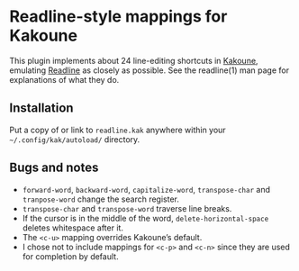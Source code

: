 # Readline-style mappings for Kakoune

This plugin implements about 24 line-editing shortcuts in
[Kakoune](https://kakoune.org), emulating
[Readline](https://tiswww.case.edu/php/chet/readline/rltop.html) as
closely as possible. See the readline(1) man page for explanations of
what they do.

## Installation

Put a copy of or link to `readline.kak` anywhere within your
`~/.config/kak/autoload/` directory.

## Bugs and notes

  - `forward-word`, `backward-word`, `capitalize-word`, `transpose-char`
    and `tranpose-word` change the search register.
  - `transpose-char` and `transpose-word` traverse line breaks.
  - If the cursor is in the middle of the word,
    `delete-horizontal-space` deletes whitespace after it.
  - The `<c-u>` mapping overrides Kakoune’s default.
  - I chose not to include mappings for `<c-p>` and `<c-n>` since they
    are used for completion by default.
